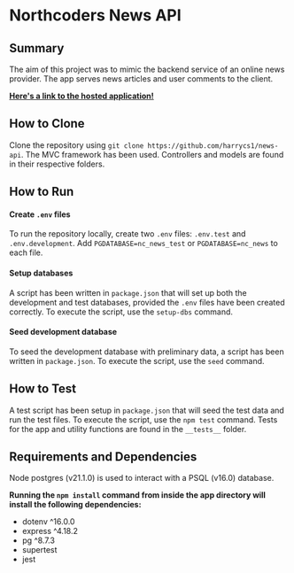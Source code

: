 # Northcoders News API 

## Summary
The aim of this project was to mimic the backend service of an online news provider. The app serves news articles and user comments to the client.

**[Here's a link to the hosted application!](https://news-api-ndji.onrender.com/api)**

## How to Clone
Clone the repository using `git clone https://github.com/harrycs1/news-api`. The MVC framework has been used. Controllers and models are found in their respective folders.

## How to Run 
#### Create `.env` files
To run the repository locally, create two `.env` files: `.env.test` and `.env.development`. Add `PGDATABASE=nc_news_test` or `PGDATABASE=nc_news` to each file.
#### Setup databases
A script has been written in `package.json` that will set up both the development and test databases, provided the `.env` files have been created correctly. To execute the script, use the `setup-dbs` command.
#### Seed development database
To seed the development database with preliminary data, a script has been written in `package.json`. To execute the script, use the `seed` command.

## How to Test
A test script has been setup in `package.json` that will seed the test data and run the test files. To execute the script, use the `npm test` command. Tests for the app and utility functions are found in the `__tests__` folder.

## Requirements and Dependencies
Node postgres (v21.1.0) is used to interact with a PSQL (v16.0) database.

**Running the `npm install` command from inside the app directory will install the following dependencies:**
- dotenv ^16.0.0 
- express ^4.18.2 
- pg ^8.7.3 
- supertest
- jest
